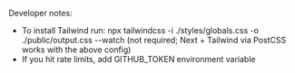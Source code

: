 Developer notes:
- To install Tailwind run: npx tailwindcss -i ./styles/globals.css -o ./public/output.css --watch (not required; Next + Tailwind via PostCSS works with the above config)
- If you hit rate limits, add GITHUB_TOKEN environment variable
